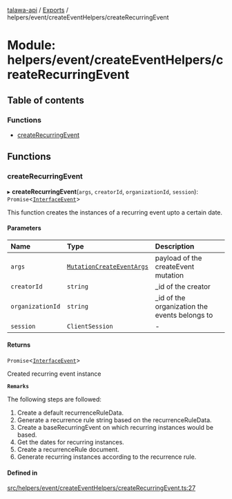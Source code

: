 [talawa-api](../README.md) / [Exports](../modules.md) / helpers/event/createEventHelpers/createRecurringEvent

# Module: helpers/event/createEventHelpers/createRecurringEvent

## Table of contents

### Functions

- [createRecurringEvent](helpers_event_createEventHelpers_createRecurringEvent.md#createrecurringevent)

## Functions

### createRecurringEvent

▸ **createRecurringEvent**(`args`, `creatorId`, `organizationId`, `session`): `Promise`\<[`InterfaceEvent`](../interfaces/models_Event.InterfaceEvent.md)\>

This function creates the instances of a recurring event upto a certain date.

#### Parameters

| Name | Type | Description |
| :------ | :------ | :------ |
| `args` | [`MutationCreateEventArgs`](types_generatedGraphQLTypes.md#mutationcreateeventargs) | payload of the createEvent mutation |
| `creatorId` | `string` | _id of the creator |
| `organizationId` | `string` | _id of the organization the events belongs to |
| `session` | `ClientSession` | - |

#### Returns

`Promise`\<[`InterfaceEvent`](../interfaces/models_Event.InterfaceEvent.md)\>

Created recurring event instance

**`Remarks`**

The following steps are followed:
1. Create a default recurrenceRuleData.
2. Generate a recurrence rule string based on the recurrenceRuleData.
3. Create a baseRecurringEvent on which recurring instances would be based.
4. Get the dates for recurring instances.
5. Create a recurrenceRule document.
6. Generate recurring instances according to the recurrence rule.

#### Defined in

[src/helpers/event/createEventHelpers/createRecurringEvent.ts:27](https://github.com/PalisadoesFoundation/talawa-api/blob/636e51c/src/helpers/event/createEventHelpers/createRecurringEvent.ts#L27)
